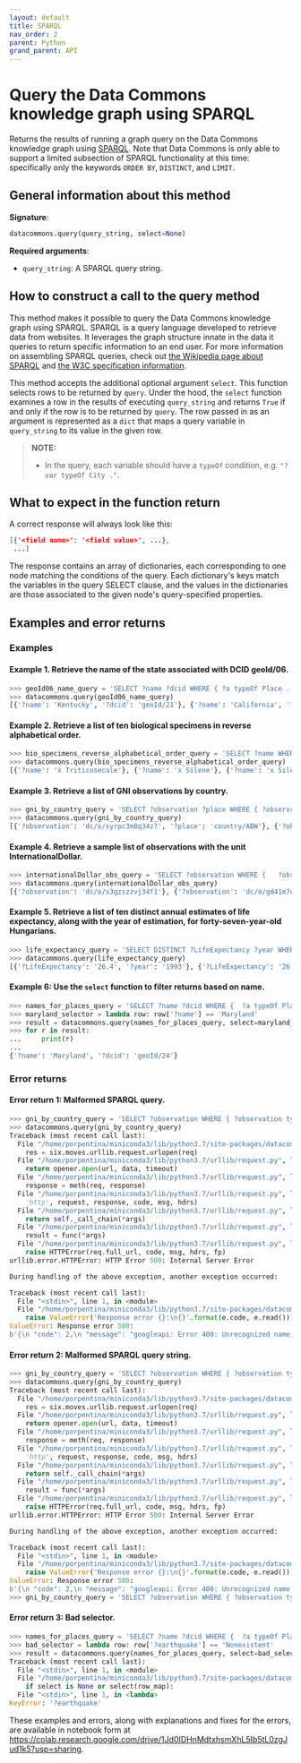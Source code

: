 ```yaml
---
layout: default
title: SPARQL
nav_order: 2
parent: Python
grand_parent: API
---
```


# Query the Data Commons knowledge graph using SPARQL

Returns the results of running a graph query on the Data Commons knowledge graph
using [SPARQL](https://www.w3.org/TR/rdf-sparql-query/). Note that Data Commons is only
able to support a limited subsection of SPARQL functionality at this time: specifically only the keywords `ORDER BY`, `DISTINCT`, and `LIMIT`.

## General information about this method

**Signature**: 
```python
datacommons.query(query_string, select=None)
```

**Required arguments**:

*   `query_string`: A SPARQL query string.

## How to construct a call to the query method

This method makes it possible to query the Data Commons knowledge graph using SPARQL. SPARQL is a query language developed to retrieve data from websites. It leverages the graph structure innate in the data it queries to return specific information to an end user. For more information on assembling SPARQL queries, check out [the Wikipedia page about SPARQL](https://en.wikipedia.org/wiki/SPARQL) and [the W3C specification information](https://www.w3.org/TR/sparql11-query/).

This method accepts the additional optional argument `select`. This function selects rows to be returned by `query`. Under the hood, the `select` function examines a row in the results of executing `query_string` and returns `True` if and only if the row is to be returned by `query`. The row passed in as an argument is represented as a `dict` that maps a query variable in `query_string` to its value in the given row.

>    **NOTE:**
>    - In the query, each variable should have a `typeOf` condition, e.g. `"?var typeOf City ."`.

## What to expect in the function return

A correct response will always look like this:

```json
[{'<field name>': '<field value>', ...},
 ...]
```

The response contains an array of dictionaries, each corresponding to one node matching the conditions of the query. Each dictionary's keys match the variables in the query SELECT clause, and the values in the dictionaries are those associated to the given node's query-specified properties.

## Examples and error returns

### Examples

#### Example 1. Retrieve the name of the state associated with DCID geoId/06.

```python
>>> geoId06_name_query = 'SELECT ?name ?dcid WHERE { ?a typeOf Place . ?a name ?name . ?a dcid ("geoId/06" "geoId/21" "geoId/24") . ?a dcid ?dcid }'
>>> datacommons.query(geoId06_name_query)
[{'?name': 'Kentucky', '?dcid': 'geoId/21'}, {'?name': 'California', '?dcid': 'geoId/06'}, {'?name': 'Maryland', '?dcid': 'geoId/24'}]
```

#### Example 2. Retrieve a list of ten biological specimens in reverse alphabetical order.

```python
>>> bio_specimens_reverse_alphabetical_order_query = 'SELECT ?name WHERE { ?biologicalSpecimen typeOf BiologicalSpecimen . ?biologicalSpecimen name ?name } ORDER BY DESC(?name) LIMIT 10'
>>> datacommons.query(bio_specimens_reverse_alphabetical_order_query)
[{'?name': 'x Triticosecale'}, {'?name': 'x Silene'}, {'?name': 'x Silene'}, {'?name': 'x Silene'}, {'?name': 'x Pseudelymus saxicola (Scribn. & J.G.Sm.) Barkworth & D.R.Dewey'}, {'?name': 'x Pseudelymus saxicola (Scribn. & J.G.Sm.) Barkworth & D.R.Dewey'}, {'?name': 'x Pseudelymus saxicola (Scribn. & J.G.Sm.) Barkworth & D.R.Dewey'}, {'?name': 'x Pseudelymus saxicola (Scribn. & J.G.Sm.) Barkworth & D.R.Dewey'}, {'?name': 'x Pseudelymus saxicola (Scribn. & J.G.Sm.) Barkworth & D.R.Dewey'}, {'?name': 'x Pseudelymus saxicola (Scribn. & J.G.Sm.) Barkworth & D.R.Dewey'}]
```

#### Example 3. Retrieve a list of GNI observations by country.

```python
>>> gni_by_country_query = 'SELECT ?observation ?place WHERE { ?observation typeOf Observation . ?observation statisticalVariable Amount_EconomicActivity_GrossNationalIncome_PurchasingPowerParity_PerCapita . ?observation observedNodeLocation ?place . ?place typeOf Country . } ORDER BY ASC (?place) LIMIT 10'
>>> datacommons.query(gni_by_country_query)
[{'?observation': 'dc/o/syrpc3m8q34z7', '?place': 'country/ABW'}, {'?observation': 'dc/o/bqtfmc351v0f2', '?place': 'country/ABW'}, {'?observation': 'dc/o/md36fx6ty4d64', '?place': 'country/ABW'}, {'?observation': 'dc/o/bm28zvchsyf4b', '?place': 'country/ABW'}, {'?observation': 'dc/o/3nleez1feevw6', '?place': 'country/ABW'}, {'?observation': 'dc/o/x2yg38d0xecnf', '?place': 'country/ABW'}, {'?observation': 'dc/o/7swdqf6yjdyw8', '?place': 'country/ABW'}, {'?observation': 'dc/o/yqmsmbx1qskfg', '?place': 'country/ABW'}, {'?observation': 'dc/o/6hlhrz3k8p5wf', '?place': 'country/ABW'}, {'?observation': 'dc/o/txfw505ydg629', '?place': 'country/ABW'}]
```

#### Example 4. Retrieve a sample list of observations with the unit InternationalDollar.

```python
>>> internationalDollar_obs_query = 'SELECT ?observation WHERE {   ?observation typeOf Observation .   ?observation unit InternationalDollar  } LIMIT 10'
>>> datacommons.query(internationalDollar_obs_query)
[{'?observation': 'dc/o/s3gzszzvj34f1'}, {'?observation': 'dc/o/gd41m7qym86d4'}, {'?observation': 'dc/o/wq62twxx902p4'}, {'?observation': 'dc/o/d93kzvns8sq4c'}, {'?observation': 'dc/o/6s741lstdqrg4'}, {'?observation': 'dc/o/2kcq1xjkmrzmd'}, {'?observation': 'dc/o/ced6jejwv224f'}, {'?observation': 'dc/o/q31my0dmcryzd'}, {'?observation': 'dc/o/96frt9w0yjwxf'}, {'?observation': 'dc/o/rvjz5xn9mlg73'}]
```

#### Example 5. Retrieve a list of ten distinct annual estimates of life expectancy, along with the year of estimation, for forty-seven-year-old Hungarians.

```python
>>> life_expectancy_query = 'SELECT DISTINCT ?LifeExpectancy ?year WHERE { ?pop typeOf StatisticalPopulation . ?o typeOf Observation . ?pop dcid dc/p/grjmhz7x2kc9f . ?o observedNode ?pop . ?o measuredValue ?LifeExpectancy . ?o observationDate ?year } ORDER BY ASC(?LifeExpectancy) LIMIT 10'
>>> datacommons.query(life_expectancy_query)
[{'?LifeExpectancy': '26.4', '?year': '1993'}, {'?LifeExpectancy': '26.5', '?year': '1992'}, {'?LifeExpectancy': '26.7', '?year': '1990'}, {'?LifeExpectancy': '26.7', '?year': '1994'}, {'?LifeExpectancy': '26.8', '?year': '1991'}, {'?LifeExpectancy': '26.9', '?year': '1995'}, {'?LifeExpectancy': '27.2', '?year': '1996'}, {'?LifeExpectancy': '27.4', '?year': '1999'}, {'?LifeExpectancy': '27.5', '?year': '1997'}, {'?LifeExpectancy': '27.5', '?year': '1998'}]
```

#### Example 6: Use the `select` function to filter returns based on name.

```python
>>> names_for_places_query = 'SELECT ?name ?dcid WHERE {  ?a typeOf Place .  ?a name ?name .  ?a dcid ("geoId/06" "geoId/21" "geoId/24") .  ?a dcid ?dcid }'
>>> maryland_selector = lambda row: row['?name'] == 'Maryland'
>>> result = datacommons.query(names_for_places_query, select=maryland_selector)
>>> for r in result:
...     print(r)
... 
{'?name': 'Maryland', '?dcid': 'geoId/24'}
```

### Error returns

#### Error return 1: Malformed SPARQL query.

```python
>>> gni_by_country_query = 'SELECT ?observation WHERE { ?observation typeOf Observation . ?observation statisticalVariable Amount_EconomicActivity_GrossNationalIncome_PurchasingPowerParity_PerCapita . ?observation observedNodeLocation ?place . ?place typeOf Country . } ORDER BY ASC (?place) LIMIT 10'
>>> datacommons.query(gni_by_country_query)
Traceback (most recent call last):
  File "/home/porpentina/miniconda3/lib/python3.7/site-packages/datacommons/query.py", line 102, in query
    res = six.moves.urllib.request.urlopen(req)
  File "/home/porpentina/miniconda3/lib/python3.7/urllib/request.py", line 222, in urlopen
    return opener.open(url, data, timeout)
  File "/home/porpentina/miniconda3/lib/python3.7/urllib/request.py", line 531, in open
    response = meth(req, response)
  File "/home/porpentina/miniconda3/lib/python3.7/urllib/request.py", line 641, in http_response
    'http', request, response, code, msg, hdrs)
  File "/home/porpentina/miniconda3/lib/python3.7/urllib/request.py", line 569, in error
    return self._call_chain(*args)
  File "/home/porpentina/miniconda3/lib/python3.7/urllib/request.py", line 503, in _call_chain
    result = func(*args)
  File "/home/porpentina/miniconda3/lib/python3.7/urllib/request.py", line 649, in http_error_default
    raise HTTPError(req.full_url, code, msg, hdrs, fp)
urllib.error.HTTPError: HTTP Error 500: Internal Server Error

During handling of the above exception, another exception occurred:

Traceback (most recent call last):
  File "<stdin>", line 1, in <module>
  File "/home/porpentina/miniconda3/lib/python3.7/site-packages/datacommons/query.py", line 104, in query
    raise ValueError('Response error {}:\n{}'.format(e.code, e.read()))
ValueError: Response error 500:
b'{\n "code": 2,\n "message": "googleapi: Error 400: Unrecognized name: place; Did you mean name? at [1:802], invalidQuery",\n "details": [\n  {\n   "@type": "type.googleapis.com/google.rpc.DebugInfo",\n   "stackEntries": [],\n   "detail": "internal"\n  }\n ]\n}\n'
```

#### Error return 2: Malformed SPARQL query string.

```python
>>> gni_by_country_query = 'SELECT ?observation WHERE { ?observation typeOf Observation . ?observation statisticalVariable Amount_EconomicActivity_GrossNationalIncome_PurchasingPowerParity_PerCapita . ?observation observedNodeLocation ?place . ?place typeOf Country . } ORDER BY ASC (?place) LIMIT 10'
>>> datacommons.query(gni_by_country_query)
Traceback (most recent call last):
  File "/home/porpentina/miniconda3/lib/python3.7/site-packages/datacommons/query.py", line 102, in query
    res = six.moves.urllib.request.urlopen(req)
  File "/home/porpentina/miniconda3/lib/python3.7/urllib/request.py", line 222, in urlopen
    return opener.open(url, data, timeout)
  File "/home/porpentina/miniconda3/lib/python3.7/urllib/request.py", line 531, in open
    response = meth(req, response)
  File "/home/porpentina/miniconda3/lib/python3.7/urllib/request.py", line 641, in http_response
    'http', request, response, code, msg, hdrs)
  File "/home/porpentina/miniconda3/lib/python3.7/urllib/request.py", line 569, in error
    return self._call_chain(*args)
  File "/home/porpentina/miniconda3/lib/python3.7/urllib/request.py", line 503, in _call_chain
    result = func(*args)
  File "/home/porpentina/miniconda3/lib/python3.7/urllib/request.py", line 649, in http_error_default
    raise HTTPError(req.full_url, code, msg, hdrs, fp)
urllib.error.HTTPError: HTTP Error 500: Internal Server Error

During handling of the above exception, another exception occurred:

Traceback (most recent call last):
  File "<stdin>", line 1, in <module>
  File "/home/porpentina/miniconda3/lib/python3.7/site-packages/datacommons/query.py", line 104, in query
    raise ValueError('Response error {}:\n{}'.format(e.code, e.read()))
ValueError: Response error 500:
b'{\n "code": 2,\n "message": "googleapi: Error 400: Unrecognized name: place; Did you mean name? at [1:802], invalidQuery",\n "details": [\n  {\n   "@type": "type.googleapis.com/google.rpc.DebugInfo",\n   "stackEntries": [],\n   "detail": "internal"\n  }\n ]\n}\n'
>>> gni_by_country_query = 'SELECT ?observation WHERE { ?observation typeOf Observation . \\\\\ ?observation statisticalVariable Amount_EconomicActivity_GrossNationalIncome_PurchasingPowerParity_PerCapita . ?observation observedNodeLocation ?place . ?place typeOf Country . } ORDER BY ASC (?place) LIMIT 10'
```

#### Error return 3: Bad selector.

```python
>>> names_for_places_query = 'SELECT ?name ?dcid WHERE {  ?a typeOf Place .  ?a name ?name .  ?a dcid ("geoId/06" "geoId/21" "geoId/24") .  ?a dcid ?dcid }'
>>> bad_selector = lambda row: row['?earthquake'] == 'Nonexistent'
>>> result = datacommons.query(names_for_places_query, select=bad_selector)
Traceback (most recent call last):
  File "<stdin>", line 1, in <module>
  File "/home/porpentina/miniconda3/lib/python3.7/site-packages/datacommons/query.py", line 127, in query
    if select is None or select(row_map):
  File "<stdin>", line 1, in <lambda>
KeyError: '?earthquake'
```

These examples and errors, along with explanations and fixes for the errors, are available in notebook form at <https://colab.research.google.com/drive/1Jd0IDHnMdtxhsmXhL5Ib5tL0zgJud1k5?usp=sharing>.